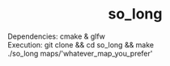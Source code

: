 # <h1 align="center" > so_long </h1>

Dependencies: cmake & glfw <br>
Execution: git clone <a href="git@github.com:vnaslund-19/so_long.git"> </a> && cd so_long && make <br>
           ./so_long maps/'whatever_map_you_prefer'
